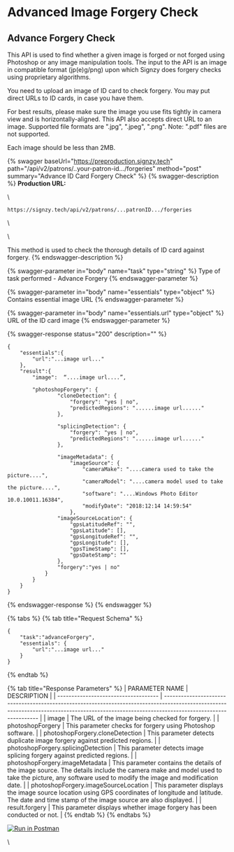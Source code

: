 # Advanced Image Forgery Check

## Advance Forgery Check <a href="#right-to-left-support" id="right-to-left-support"></a>

This API is used to find whether a given image is forged or not forged using Photoshop or any image manipulation tools. The input to the API is an image in compatible format (jp(e)g/png) upon which Signzy does forgery checks using proprietary algorithms.

You need to upload an image of ID card to check forgery. You may put direct URLs to ID cards, in case you have them.

For best results, please make sure the image you use fits tightly in camera view and is horizontally-aligned. This API also accepts direct URL to an image. Supported file formats are ".jpg", ".jpeg", ".png". Note: ".pdf" files are not supported.

Each image should be less than 2MB.

{% swagger baseUrl="https://preproduction.signzy.tech" path="/api/v2/patrons/..your-patron-id.../forgeries" method="post" summary="Advance ID Card Forgery Check" %}
{% swagger-description %}
**Production URL:**

\




`https://signzy.tech/api/v2/patrons/...patronID.../forgeries`

\




\


This method is used to check the thorough details of ID card against forgery.
{% endswagger-description %}

{% swagger-parameter in="body" name="task" type="string" %}
Type of task performed - Advance Forgery
{% endswagger-parameter %}

{% swagger-parameter in="body" name="essentials" type="object" %}
Contains essential image URL
{% endswagger-parameter %}

{% swagger-parameter in="body" name="essentials.url" type="object" %}
URL of the ID card image
{% endswagger-parameter %}

{% swagger-response status="200" description="" %}
```
{
    "essentials":{
        "url":"...image url..."
    },
    "result":{
        "image":  “....image url....”,

        "photoshopForgery": {
                "cloneDetection": {
                    "forgery": "yes | no",
                    "predictedRegions": "......image url......"
                },

                "splicingDetection": {
                    "forgery": "yes | no",
                    "predictedRegions": "......image url......"
                },

                "imageMetadata": {
                    "imageSource": {
                        "cameraMake": "....camera used to take the picture....",
                        "cameraModel": "....camera model used to take the picture....",
                        "software": "....Windows Photo Editor 10.0.10011.16384",
                        "modifyDate": "2018:12:14 14:59:54"
                    },
                "imageSourceLocation": {
                    "gpsLatitudeRef": "",
                    "gpsLatitude": [],
                    "gpsLongitudeRef": "",
                    "gpsLongitude": [],
                    "gpsTimeStamp": [],
                    "gpsDateStamp": ""
                },
                "forgery":"yes | no"
            }
        }
    }
}
```
{% endswagger-response %}
{% endswagger %}

{% tabs %}
{% tab title="Request Schema" %}
```
{
    "task":"advanceForgery",
    "essentials": {
        "url":"...image url..."
    }
}
```
{% endtab %}

{% tab title="Response Parameters" %}
| PARAMETER NAME                       | DESCRIPTION                                                                                                                                                                                   |
| ------------------------------------ | --------------------------------------------------------------------------------------------------------------------------------------------------------------------------------------------- |
| image                                | The URL of the image being checked for forgery.                                                                                                                                               |
| photoshopForgery                     | This parameter checks for forgery using Photoshop software.                                                                                                                                   |
| photoshopForgery.cloneDetection      | This parameter detects duplicate image forgery against predicted regions.                                                                                                                     |
| photoshopForgery.splicingDetection   | This parameter detects image splicing forgery against predicted regions.                                                                                                                      |
| photoshopForgery.imageMetadata       | This parameter contains the details of the image source. The details include the camera make and model used to take the picture, any software used to modify the image and modification date. |
| photoshopForgery.imageSourceLocation | This parameter displays the image source location using GPS coordinates of longitude and latitude. The date and time stamp of the image source are also displayed.                            |
| result.forgery                       | This parameter displays whether image forgery has been conducted or not.                                                                                                                      |
{% endtab %}
{% endtabs %}

&#x20;[![Run in Postman](https://run.pstmn.io/button.svg)](https://www.getpostman.com/collections/2a86a255e30e39584c07)



\
